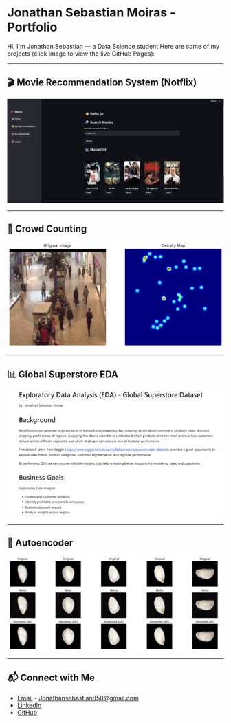 # Jonathan Sebastian Moiras - Portfolio

Hi, I'm Jonathan Sebastian — a Data Science student
Here are some of my projects (click image to view the live GitHub Pages):

---

## 🎬 Movie Recommendation System (Notflix)
[![Notflix Preview](/assets/Notflix1.png)](https://sebastianmoiras.github.io/movie-recommendation-system/)

---

## 👥 Crowd Counting
[![Crowd Counting Preview](/assets/CrowdCounting1.png)](https://sebastianmoiras.github.io/Crowd-Counting/)

---

## 📊 Global Superstore EDA
[![Superstore Preview](/assets/EDA.png)](https://sebastianmoiras.github.io/Exploratory-Data-Analysis---Global-Superstore/)

---

## 🧩 Autoencoder
[![Autoencoder Preview](/assets/AE1.png)](https://sebastianmoiras.github.io/Auto-Encoder/)

---

## 📬 Connect with Me
- [Email](mailto:jonathansebastian858@email.com) - Jonathansebastian858@gmail.com  
- [LinkedIn](https://www.linkedin.com/in/jonathan-sebastian-9212b0291)  
- [GitHub](https://github.com/sebastianmoiras)
